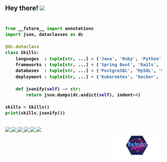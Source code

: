 ## Hey there! <img src="https://media.giphy.com/media/hvRJCLFzcasrR4ia7z/giphy.gif" width="24">

<!-- Zero width character is used to put extra blank lines before and after code -->

<h3>
    
```python

from __future__ import annotations
import json, dataclasses as dc

@dc.dataclass
class Skills:
    languages  : tuple[str, ...] = ('Java', 'Ruby', 'Python', 'JavaScript')
    frameworks : tuple[str, ...] = ('Spring Boot', 'Rails', 'Flask', 'React')
    databases  : tuple[str, ...] = ('PostgreSQL', 'MySQL', 'MariaDB', 'Redis')
    deployment : tuple[str, ...] = ('Kubernetes', 'Docker', 'Sidekiq', 'RabbitMQ')

    def jsonify(self) -> str:
        return json.dumps(dc.asdict(self), indent=4)

skills = Skills()
print(skills.jsonify())
​
```
</h3>

<div>
    <div>
        <a href="https://rayan.dev" target="_blank">
            <img src="https://img.shields.io/badge/rayan.dev-portfolio?style=flat-square&color=00A3B8&logoColor=white&logo=ghost"/>
        </a>
        <a href="https://twitter.com/RayanAlkhelaiwi" target="_blank">
            <img src="https://img.shields.io/badge/RayanAlkhelaiwi-twitter?style=flat-square&color=1DA1F2&logoColor=white&logo=twitter"/>
        </a>
        <a href="https://linkedin.com/in/RayanAlkhelaiwi" target="_blank">
            <img src="https://img.shields.io/badge/RayanAlkhelaiwi-linkedin?style=flat-square&color=0077B5&logoColor=white&logo=linkedin"/>
        </a>
        <a href="https://poly.work/rayan" target="_blank">
            <img src="https://img.shields.io/badge/rayan-polywork?style=flat-square&color=582BE8&logoColor=white&logo=polywork"/>
        </a>
        <a href="mailto:rayan@hey.com" target="_blank">
            <img src="https://img.shields.io/badge/rayan-hey?style=flat-square&color=400B9B&logoColor=white&logo=hey"/>
        </a>
        <a href="https://dev.to/rayan" target="_blank">
            <img src="https://img.shields.io/badge/rayan-devto?style=flat-square&color=1F1F1F&logoColor=white&logo=dev.to"/>
        </a>
    </div>
    <div align="right">
        <a href="https://dev.to/rayan" target="_blank">
            <img src="./assets/hacktoberfest2019.png" height="80"/>
        </a>
    </div>
</div>

<!--
**RayanAlkhelaiwi/RayanAlkhelaiwi** is a ✨ _special_ ✨ repository because its `README.md` (this file) appears on your GitHub profile.

Here are some ideas to get you started:

- 🔭 I’m currently working on ...
- 🌱 I’m currently learning ...
- 👯 I’m looking to collaborate on ...
- 🤔 I’m looking for help with ...
- 💬 Ask me about ...
- 📫 How to reach me: ...
- 😄 Pronouns: ...
- ⚡ Fun fact: ...
-->
